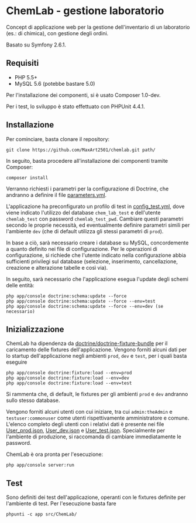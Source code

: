 ChemLab - gestione laboratorio
==============================

Concept di applicazione web per la gestione dell'inventario di un laboratorio (es.: di chimica), con gestione degli ordini.

Basato su Symfony 2.6.1.

## Requisiti

* PHP 5.5+
* MySQL 5.6 (potebbe bastare 5.0)

Per l'installazione dei componenti, si è usato Composer 1.0-dev.

Per i test, lo sviluppo è stato effettuato con PHPUnit 4.4.1.

## Installazione

Per cominciare, basta clonare il repository:

    git clone https://github.com/MaxArt2501/chemlab.git path/

In seguito, basta procedere all'installazione dei componenti tramite Composer:

    composer install

Verranno richiesti i parametri per la configurazione di Doctrine, che andranno a definire il file [parameters.yml](app/config/parameters.yml).

L'applicazione ha preconfigurato un profilo di test in [config_test.yml](app/config/config_test.yml), dove viene indicato l'utilizzo del database `chem_lab_test` e dell'utente `chemlab_test` con password `chemlab_test_pwd`. Cambiare questi parametri secondo le proprie necessità, ed eventualmente definire parametri simili per l'ambiente `dev` (che di default utilizza gli stessi parametri di `prod`).

In base a ciò, sarà necessario creare i database su MySQL, concordemente a quanto definito nei file di configurazione. Per le operazioni di configurazione, si richiede che l'utente indicato nella configurazione abbia sufficienti privilegi sul database (selezione, inserimento, cancellazione, creazione e alterazione tabelle e così via).

In seguito, sarà necessario che l'applicazione esegua l'update degli schemi delle entità:

    php app/console doctrine:schema:update --force
    php app/console doctrine:schema:update --force --env=test
    php app/console doctrine:schema:update --force --env=dev (se necessario)

## Inizializzazione

ChemLab ha dipendenza da [doctrine/doctrine-fixture-bundle](https://github.com/doctrine/DoctrineFixturesBundle) per il caricamento delle fixtures dell'applicazione. Vengono forniti alcuni dati per lo startup dell'applicazione negli ambienti `prod`, `dev` e `test`, per i quali basta eseguire

    php app/console doctrine:fixture:load --env=prod
    php app/console doctrine:fixture:load --env=dev
    php app/console doctrine:fixture:load --env=test

Si rammenta che, di default, le fixtures per gli ambienti `prod` e `dev` andranno sullo stesso database.

Vengono forniti alcuni utenti con cui iniziare, tra cui `admin:theAdmin` e `testuser:commonuser` come utenti rispettivamente amministratore e comune. L'elenco completo degli utenti con i relativi dati è presente nei file [User_prod.json](src/ChemLab/AccountBundle/DataFixtures/User_prod.json), [User_dev.json](src/ChemLab/AccountBundle/DataFixtures/User_dev.json) e [User_test.json](src/ChemLab/AccountBundle/DataFixtures/User_test.json). Specialmente per l'ambiente di produzione, si raccomanda di cambiare immediatamente le password.

ChemLab è ora pronta per l'esecuzione:

    php app/console server:run

## Test

Sono definiti dei test dell'applicazione, operanti con le fixtures definite per l'ambiente di test. Per l'esecuzione basta fare

    phpunti -c app src/ChemLab/